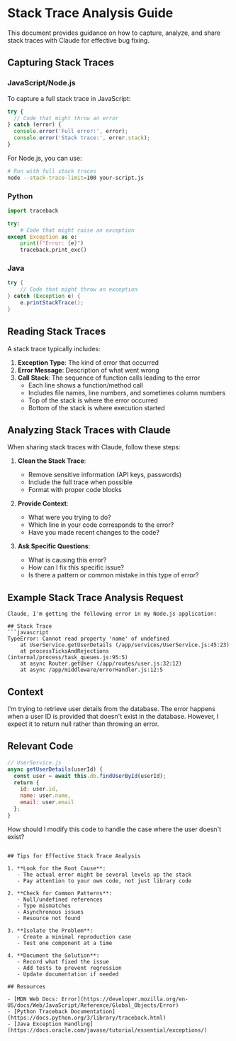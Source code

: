 # Stack Trace Analysis Guide

This document provides guidance on how to capture, analyze, and share stack traces with Claude for effective bug fixing.

## Capturing Stack Traces

### JavaScript/Node.js

To capture a full stack trace in JavaScript:

```javascript
try {
  // Code that might throw an error
} catch (error) {
  console.error('Full error:', error);
  console.error('Stack trace:', error.stack);
}
```

For Node.js, you can use:

```bash
# Run with full stack traces
node --stack-trace-limit=100 your-script.js
```

### Python

```python
import traceback

try:
    # Code that might raise an exception
except Exception as e:
    print(f"Error: {e}")
    traceback.print_exc()
```

### Java

```java
try {
    // Code that might throw an exception
} catch (Exception e) {
    e.printStackTrace();
}
```

## Reading Stack Traces

A stack trace typically includes:

1. **Exception Type**: The kind of error that occurred
2. **Error Message**: Description of what went wrong
3. **Call Stack**: The sequence of function calls leading to the error
   - Each line shows a function/method call
   - Includes file names, line numbers, and sometimes column numbers
   - Top of the stack is where the error occurred
   - Bottom of the stack is where execution started

## Analyzing Stack Traces with Claude

When sharing stack traces with Claude, follow these steps:

1. **Clean the Stack Trace**:
   - Remove sensitive information (API keys, passwords)
   - Include the full trace when possible
   - Format with proper code blocks

2. **Provide Context**:
   - What were you trying to do?
   - Which line in your code corresponds to the error?
   - Have you made recent changes to the code?

3. **Ask Specific Questions**:
   - What is causing this error?
   - How can I fix this specific issue?
   - Is there a pattern or common mistake in this type of error?

## Example Stack Trace Analysis Request

```
Claude, I'm getting the following error in my Node.js application:

## Stack Trace
```javascript
TypeError: Cannot read property 'name' of undefined
    at UserService.getUserDetails (/app/services/UserService.js:45:23)
    at processTicksAndRejections (internal/process/task_queues.js:95:5)
    at async Router.getUser (/app/routes/user.js:32:12)
    at async /app/middleware/errorHandler.js:12:5
```

## Context
I'm trying to retrieve user details from the database. The error happens when a user ID is provided that doesn't exist in the database. However, I expect it to return null rather than throwing an error.

## Relevant Code
```javascript
// UserService.js
async getUserDetails(userId) {
  const user = await this.db.findUserById(userId);
  return {
    id: user.id,
    name: user.name,
    email: user.email
  };
}
```

How should I modify this code to handle the case where the user doesn't exist?
```

## Tips for Effective Stack Trace Analysis

1. **Look for the Root Cause**:
   - The actual error might be several levels up the stack
   - Pay attention to your own code, not just library code

2. **Check for Common Patterns**:
   - Null/undefined references
   - Type mismatches
   - Asynchronous issues
   - Resource not found

3. **Isolate the Problem**:
   - Create a minimal reproduction case
   - Test one component at a time

4. **Document the Solution**:
   - Record what fixed the issue
   - Add tests to prevent regression
   - Update documentation if needed

## Resources

- [MDN Web Docs: Error](https://developer.mozilla.org/en-US/docs/Web/JavaScript/Reference/Global_Objects/Error)
- [Python Traceback Documentation](https://docs.python.org/3/library/traceback.html)
- [Java Exception Handling](https://docs.oracle.com/javase/tutorial/essential/exceptions/)